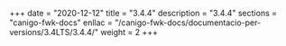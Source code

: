 +++
date        = "2020-12-12"
title       = "3.4.4"
description = "3.4.4"
sections    = "canigo-fwk-docs"
enllac		= "/canigo-fwk-docs/documentacio-per-versions/3.4LTS/3.4.4/"
weight		= 2
+++
